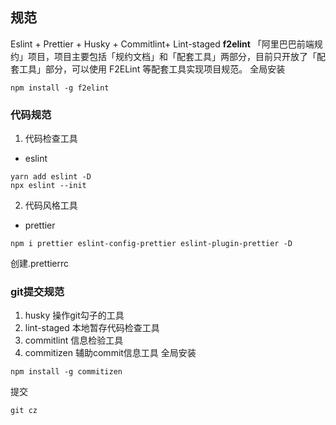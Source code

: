 ## 规范

Eslint + Prettier + Husky + Commitlint+ Lint-staged
**f2elint** 「阿里巴巴前端规约」项目，项目主要包括「规约文档」和「配套工具」两部分，目前只开放了「配套工具」部分，可以使用 F2ELint 等配套工具实现项目规范。
全局安装

```
npm install -g f2elint
```

### 代码规范

1. 代码检查工具

- eslint

```
yarn add eslint -D
npx eslint --init
```

2. 代码风格工具

- prettier

```
npm i prettier eslint-config-prettier eslint-plugin-prettier -D
```

创建.prettierrc

### git提交规范

1. husky 操作git勾子的工具
2. lint-staged 本地暂存代码检查工具
3. commitlint 信息检验工具
4. commitizen 辅助commit信息工具
   全局安装

```
npm install -g commitizen
```

提交

```
git cz
```
